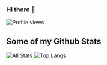 ### Hi there 👋

![Profile views](https://gpvc.arturio.dev/jay-deshmukh)

## Some of my Github Stats
[![All Stats](https://github-readme-stats-axpwmfcg3.vercel.app/api?username=jay-deshmukh&show_icons=true&theme=dracula&include_all_commits=true&count_private=true&hide=contribs)](https://github.com/jay-deshmukh/github-readme-stats)
[![Top Langs](https://github-readme-stats-axpwmfcg3.vercel.app/api/top-langs/?username=jay-deshmukh&layout=compact&theme=dracula)](https://github.com/jay-deshmukh/github-readme-stats)

<!--
**jay-deshmukh/jay-deshmukh** is a ✨ _special_ ✨ repository because its `README.md` (this file) appears on your GitHub profile.

Here are some ideas to get you started:

- 🔭 I’m currently working on ...
- 🌱 I’m currently learning ...
- 👯 I’m looking to collaborate on ...
- 🤔 I’m looking for help with ...
- 💬 Ask me about ...
- 📫 How to reach me: ...
- 😄 Pronouns: ...
- ⚡ Fun fact: ...
-->
